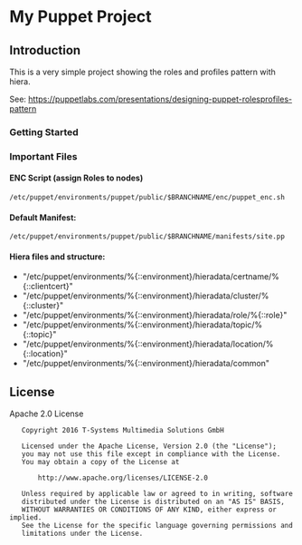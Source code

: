 # My Puppet Project
## Introduction

This is a very simple project showing the roles and profiles pattern with
hiera. 

See: 
  https://puppetlabs.com/presentations/designing-puppet-rolesprofiles-pattern

### Getting Started 

### Important Files

#### ENC Script (assign Roles to nodes) 

```
/etc/puppet/environments/puppet/public/$BRANCHNAME/enc/puppet_enc.sh
```

#### Default Manifest:

```
/etc/puppet/environments/puppet/public/$BRANCHNAME/manifests/site.pp
```

#### Hiera files and structure:

  - "/etc/puppet/environments/%{::environment}/hieradata/certname/%{::clientcert}"
  - "/etc/puppet/environments/%{::environment}/hieradata/cluster/%{::cluster}"
  - "/etc/puppet/environments/%{::environment}/hieradata/role/%{::role}"
  - "/etc/puppet/environments/%{::environment}/hieradata/topic/%{::topic}"
  - "/etc/puppet/environments/%{::environment}/hieradata/location/%{::location}"
  - "/etc/puppet/environments/%{::environment}/hieradata/common"

## License

Apache 2.0 License

```
   Copyright 2016 T-Systems Multimedia Solutions GmbH

   Licensed under the Apache License, Version 2.0 (the "License");
   you may not use this file except in compliance with the License.
   You may obtain a copy of the License at

       http://www.apache.org/licenses/LICENSE-2.0

   Unless required by applicable law or agreed to in writing, software
   distributed under the License is distributed on an "AS IS" BASIS,
   WITHOUT WARRANTIES OR CONDITIONS OF ANY KIND, either express or implied.
   See the License for the specific language governing permissions and
   limitations under the License.
```